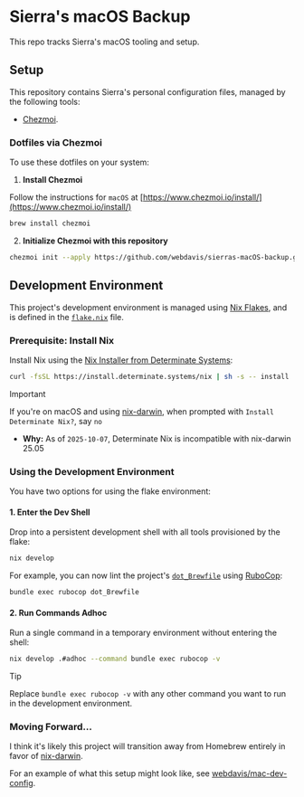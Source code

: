 # Sierra's macOS Backup

This repo tracks Sierra's macOS tooling and setup.

## Setup

This repository contains Sierra's personal configuration files, managed by the following tools:

- [Chezmoi](https://www.chezmoi.io/).

### Dotfiles via Chezmoi

To use these dotfiles on your system:

1. **Install Chezmoi**

Follow the instructions for `macOS` at
[https://www.chezmoi.io/install/](https://www.chezmoi.io/install/)

```bash
brew install chezmoi
```

2. **Initialize Chezmoi with this repository**

```bash
chezmoi init --apply https://github.com/webdavis/sierras-macOS-backup.git
```

## Development Environment

This project's development environment is managed using
[Nix Flakes](https://wiki.nixos.org/wiki/Flakes), and is defined in the
[`flake.nix`](./flake.nix) file.

### Prerequisite: Install Nix

Install Nix using the
[Nix Installer from Determinate Systems](https://github.com/DeterminateSystems/nix-installer):

```bash
curl -fsSL https://install.determinate.systems/nix | sh -s -- install
```

> [!IMPORTANT]
> If you're on macOS and using [nix-darwin](https://github.com/nix-darwin/nix-darwin), when
> prompted with `Install Determinate Nix?`, say `no`
>
> - **Why:** As of `2025-10-07`, Determinate Nix is incompatible with nix-darwin 25.05

### Using the Development Environment

You have two options for using the flake environment:

#### 1. Enter the Dev Shell

Drop into a persistent development shell with all tools provisioned by the flake:

```bash
nix develop
```

For example, you can now lint the project's [`dot_Brewfile`](./dot_Brewfile) using
[RuboCop](https://github.com/rubocop/rubocop):

```bash
bundle exec rubocop dot_Brewfile
```

#### 2. Run Commands Adhoc

Run a single command in a temporary environment without entering the shell:

```bash
nix develop .#adhoc --command bundle exec rubocop -v
```

> [!TIP]
> Replace `bundle exec rubocop -v` with any other command you want to run in the development
> environment.

### Moving Forward...

I think it's likely this project will transition away from Homebrew entirely in favor of
[nix-darwin](https://github.com/nix-darwin/nix-darwin).

For an example of what this setup might look like, see
[webdavis/mac-dev-config](https://github.com/webdavis/mac-dev-config).

